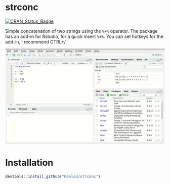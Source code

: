 # strconc

[![CRAN_Status_Badge](http://www.r-pkg.org/badges/version/strconc)](https://cran.r-project.org/package=strconc)

Simple concatenation of two strings using the `%+%` operator. The package has an add-in for Rstudio, for a quick insert `%+%`. You can set hotkeys for the add-in, I recommend CTRL+/

![](man/figures/using.gif)

# Installation
``` R
devtools::install_github("Ranlod/strconc")
```
